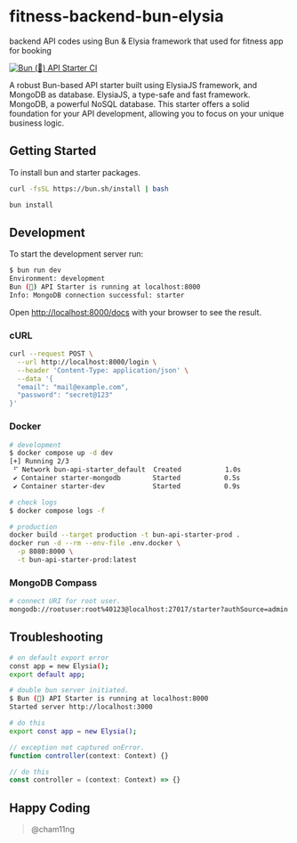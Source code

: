 # fitness-backend-bun-elysia
backend API codes using Bun &amp; Elysia framework that used for fitness app for booking

[![Bun (🍔) API Starter CI](https://github.com/cham11ng/bun-api-starter/actions/workflows/ci.yml/badge.svg)](https://github.com/cham11ng/bun-api-starter/actions/workflows/ci.yml)

A robust Bun-based API starter built using ElysiaJS framework, and MongoDB as database. ElysiaJS, a type-safe and fast framework. MongoDB, a powerful NoSQL database. This starter offers a solid foundation for your API development, allowing you to focus on your unique business logic.

## Getting Started

To install bun and starter packages.

```bash
curl -fsSL https://bun.sh/install | bash

bun install
```

## Development

To start the development server run:

```bash
$ bun run dev
Environment: development
Bun (🍔) API Starter is running at localhost:8000
Info: MongoDB connection successful: starter
```

Open <http://localhost:8000/docs> with your browser to see the result.

### cURL

```bash
curl --request POST \
  --url http://localhost:8000/login \
  --header 'Content-Type: application/json' \
  --data '{
  "email": "mail@example.com",
  "password": "secret@123"
}'
```

### Docker

```bash
# development
$ docker compose up -d dev
[+] Running 2/3
 ⠋ Network bun-api-starter_default  Created           1.0s
 ✔ Container starter-mongodb        Started           0.5s
 ✔ Container starter-dev            Started           0.9s

# check logs
$ docker compose logs -f
```

```bash
# production
docker build --target production -t bun-api-starter-prod .
docker run -d --rm --env-file .env.docker \
  -p 8080:8000 \
  -t bun-api-starter-prod:latest
```

### MongoDB Compass

```bash
# connect URI for root user.
mongodb://rootuser:root%40123@localhost:27017/starter?authSource=admin
```

## Troubleshooting

```bash
# on default export error
const app = new Elysia();
export default app;

# double bun server initiated.
$ Bun (🍔) API Starter is running at localhost:8000
Started server http://localhost:3000

# do this
export const app = new Elysia();
```


```js
// exception not captured onError.
function controller(context: Context) {}

// do this
const controller = (context: Context) => {}
```

## Happy Coding

> @cham11ng
